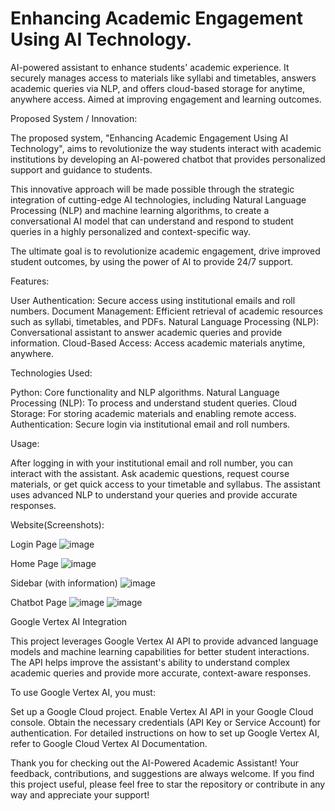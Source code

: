 # Enhancing Academic Engagement Using AI Technology.

AI-powered assistant to enhance students' academic experience. It securely manages access to materials like syllabi and timetables, answers academic queries via NLP, and offers cloud-based storage for anytime, anywhere access. Aimed at improving engagement and learning outcomes.

Proposed System / Innovation:

The proposed system, "Enhancing Academic Engagement Using AI Technology", aims to revolutionize the way students interact with academic institutions by developing an AI-powered chatbot that provides personalized support and guidance to students.

This innovative approach will be made possible through the strategic integration of cutting-edge AI technologies, including Natural Language Processing (NLP) and machine learning algorithms, to create a conversational AI model that can understand and respond to student queries in a highly personalized and context-specific way.

The ultimate goal is to revolutionize academic engagement, drive improved student outcomes, by using the power of AI to provide 24/7 support.

Features:

User Authentication: Secure access using institutional emails and roll numbers.
Document Management: Efficient retrieval of academic resources such as syllabi, timetables, and PDFs.
Natural Language Processing (NLP): Conversational assistant to answer academic queries and provide information.
Cloud-Based Access: Access academic materials anytime, anywhere.

Technologies Used:

Python: Core functionality and NLP algorithms.
Natural Language Processing (NLP): To process and understand student queries.
Cloud Storage: For storing academic materials and enabling remote access.
Authentication: Secure login via institutional email and roll numbers.

Usage:

After logging in with your institutional email and roll number, you can interact with the assistant.
Ask academic questions, request course materials, or get quick access to your timetable and syllabus.
The assistant uses advanced NLP to understand your queries and provide accurate responses.

Website(Screenshots):

Login Page
![image](https://github.com/user-attachments/assets/0c85cbcb-d8d6-483d-b13f-39b2c3f6cd7b)

Home Page
![image](https://github.com/user-attachments/assets/009c5f67-b004-424a-a6fa-cf9407396572)

Sidebar (with information)
![image](https://github.com/user-attachments/assets/e4087f51-7c8f-4052-8bb5-6ddff2cea651)

Chatbot Page
![image](https://github.com/user-attachments/assets/b536a3a2-3557-4a10-b2c2-8d9446ea7ecb)
![image](https://github.com/user-attachments/assets/f8840fdd-7d0f-4cda-8e9a-4ffaf30739de)

Google Vertex AI Integration

This project leverages Google Vertex AI API to provide advanced language models and machine learning capabilities for better student interactions. The API helps improve the assistant's ability to understand complex academic queries and provide more accurate, context-aware responses.

To use Google Vertex AI, you must:

Set up a Google Cloud project.
Enable Vertex AI API in your Google Cloud console.
Obtain the necessary credentials (API Key or Service Account) for authentication.
For detailed instructions on how to set up Google Vertex AI, refer to Google Cloud Vertex AI Documentation.

Thank you for checking out the AI-Powered Academic Assistant! Your feedback, contributions, and suggestions are always welcome. If you find this project useful, please feel free to star the repository or contribute in any way and appreciate your support!





